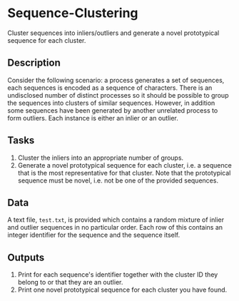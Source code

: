 # Sequence-Clustering
Cluster sequences into inliers/outliers and generate a novel prototypical sequence for each cluster.

## Description
Consider the following scenario: a process generates a set of sequences, each sequences is encoded as a sequence of characters. There is an undisclosed number of distinct processes so it should be possible to group the sequences into clusters of similar sequences. However, in addition some sequences have been generated by another unrelated process to form outliers. Each instance is either an inlier or an outlier.

## Tasks
1. Cluster the inliers into an appropriate number of groups.
2. Generate a novel prototypical sequence for each cluster, i.e. a sequence that is the most representative for that cluster. Note that the prototypical sequence must be novel, i.e. not be one of the provided sequences.

## Data
A text file, `test.txt`, is provided which contains a random mixture of inlier and outlier sequences in no particular order. Each row of this contains an integer identifier for the sequence and the sequence itself.

## Outputs
1. Print for each sequence's identifier together with the cluster ID they belong to or that they are an outlier.
2. Print one novel prototypical sequence for each cluster you have found.
